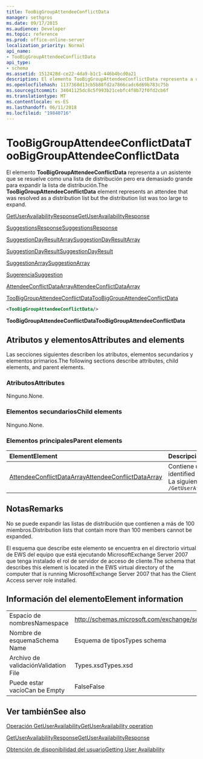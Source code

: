 ```yaml
---
title: TooBigGroupAttendeeConflictData
manager: sethgros
ms.date: 09/17/2015
ms.audience: Developer
ms.topic: reference
ms.prod: office-online-server
localization_priority: Normal
api_name:
- TooBigGroupAttendeeConflictData
api_type:
- schema
ms.assetid: 1512428d-ce22-4da9-b1c1-446b4bcd0a21
description: El elemento TooBigGroupAttendeeConflictData representa a un asistente que se resuelve como una lista de distribución pero era demasiado grande para expandir la lista de distribución.
ms.openlocfilehash: 1137368d13cb5b88fd2a7866cadc6d69b783c75b
ms.sourcegitcommit: 34041125dc8c5f993b21cebfc4f8b72f0fd2cb6f
ms.translationtype: MT
ms.contentlocale: es-ES
ms.lasthandoff: 06/11/2018
ms.locfileid: "19840716"
---
```

# <a name="toobiggroupattendeeconflictdata"></a><span data-ttu-id="104c6-103">TooBigGroupAttendeeConflictData</span><span class="sxs-lookup"><span data-stu-id="104c6-103">TooBigGroupAttendeeConflictData</span></span>

<span data-ttu-id="104c6-104">El elemento **TooBigGroupAttendeeConflictData** representa a un asistente que se resuelve como una lista de distribución pero era demasiado grande para expandir la lista de distribución.</span><span class="sxs-lookup"><span data-stu-id="104c6-104">The **TooBigGroupAttendeeConflictData** element represents an attendee that was resolved as a distribution list but the distribution list was too large to expand.</span></span> 
  
[<span data-ttu-id="104c6-105">GetUserAvailabilityResponse</span><span class="sxs-lookup"><span data-stu-id="104c6-105">GetUserAvailabilityResponse</span></span>](getuseravailabilityresponse.md)
  
[<span data-ttu-id="104c6-106">SuggestionsResponse</span><span class="sxs-lookup"><span data-stu-id="104c6-106">SuggestionsResponse</span></span>](suggestionsresponse.md)
  
[<span data-ttu-id="104c6-107">SuggestionDayResultArray</span><span class="sxs-lookup"><span data-stu-id="104c6-107">SuggestionDayResultArray</span></span>](suggestiondayresultarray.md)
  
[<span data-ttu-id="104c6-108">SuggestionDayResult</span><span class="sxs-lookup"><span data-stu-id="104c6-108">SuggestionDayResult</span></span>](suggestiondayresult.md)
  
[<span data-ttu-id="104c6-109">SuggestionArray</span><span class="sxs-lookup"><span data-stu-id="104c6-109">SuggestionArray</span></span>](suggestionarray.md)
  
[<span data-ttu-id="104c6-110">Sugerencia</span><span class="sxs-lookup"><span data-stu-id="104c6-110">Suggestion</span></span>](suggestion.md)
  
[<span data-ttu-id="104c6-111">AttendeeConflictDataArray</span><span class="sxs-lookup"><span data-stu-id="104c6-111">AttendeeConflictDataArray</span></span>](attendeeconflictdataarray.md)
  
[<span data-ttu-id="104c6-112">TooBigGroupAttendeeConflictData</span><span class="sxs-lookup"><span data-stu-id="104c6-112">TooBigGroupAttendeeConflictData</span></span>](toobiggroupattendeeconflictdata.md)
  
```xml
<TooBigGroupAttendeeConflictData/>
```

 <span data-ttu-id="104c6-113">**TooBigGroupAttendeeConflictData**</span><span class="sxs-lookup"><span data-stu-id="104c6-113">**TooBigGroupAttendeeConflictData**</span></span>
## <a name="attributes-and-elements"></a><span data-ttu-id="104c6-114">Atributos y elementos</span><span class="sxs-lookup"><span data-stu-id="104c6-114">Attributes and elements</span></span>

<span data-ttu-id="104c6-115">Las secciones siguientes describen los atributos, elementos secundarios y elementos primarios.</span><span class="sxs-lookup"><span data-stu-id="104c6-115">The following sections describe attributes, child elements, and parent elements.</span></span>
  
### <a name="attributes"></a><span data-ttu-id="104c6-116">Atributos</span><span class="sxs-lookup"><span data-stu-id="104c6-116">Attributes</span></span>

<span data-ttu-id="104c6-117">Ninguno.</span><span class="sxs-lookup"><span data-stu-id="104c6-117">None.</span></span>
  
### <a name="child-elements"></a><span data-ttu-id="104c6-118">Elementos secundarios</span><span class="sxs-lookup"><span data-stu-id="104c6-118">Child elements</span></span>

<span data-ttu-id="104c6-119">Ninguno.</span><span class="sxs-lookup"><span data-stu-id="104c6-119">None.</span></span>
  
### <a name="parent-elements"></a><span data-ttu-id="104c6-120">Elementos principales</span><span class="sxs-lookup"><span data-stu-id="104c6-120">Parent elements</span></span>

|<span data-ttu-id="104c6-121">**Element**</span><span class="sxs-lookup"><span data-stu-id="104c6-121">**Element**</span></span>|<span data-ttu-id="104c6-122">**Descripción**</span><span class="sxs-lookup"><span data-stu-id="104c6-122">**Description**</span></span>|
|:-----|:-----|
|[<span data-ttu-id="104c6-123">AttendeeConflictDataArray</span><span class="sxs-lookup"><span data-stu-id="104c6-123">AttendeeConflictDataArray</span></span>](attendeeconflictdataarray.md) <br/> |<span data-ttu-id="104c6-124">Contiene una matriz de datos en conflicto para los asistentes identificados en el [GetUserAvailabilityRequest](getuseravailabilityrequest.md).</span><span class="sxs-lookup"><span data-stu-id="104c6-124">Contains an array of conflict data for attendees identified in the [GetUserAvailabilityRequest](getuseravailabilityrequest.md).</span></span>  <br/> <span data-ttu-id="104c6-125">La siguiente es la expresión de XPath para este elemento:</span><span class="sxs-lookup"><span data-stu-id="104c6-125">The following is the XPath expression to this element:</span></span>  <br/>  `/GetUserAvailabilityResponse/SuggestionsResponse/SuggestionDayResultArray/SuggestionDayResult[i]/SuggestionArray/Suggestion[i]/AttendeeConflictDataArray` <br/> |
   
## <a name="remarks"></a><span data-ttu-id="104c6-126">Notas</span><span class="sxs-lookup"><span data-stu-id="104c6-126">Remarks</span></span>

<span data-ttu-id="104c6-127">No se puede expandir las listas de distribución que contienen a más de 100 miembros.</span><span class="sxs-lookup"><span data-stu-id="104c6-127">Distribution lists that contain more than 100 members cannot be expanded.</span></span>
  
<span data-ttu-id="104c6-128">El esquema que describe este elemento se encuentra en el directorio virtual de EWS del equipo que está ejecutando MicrosoftExchange Server 2007 que tenga instalado el rol de servidor de acceso de cliente.</span><span class="sxs-lookup"><span data-stu-id="104c6-128">The schema that describes this element is located in the EWS virtual directory of the computer that is running MicrosoftExchange Server 2007 that has the Client Access server role installed.</span></span>
  
## <a name="element-information"></a><span data-ttu-id="104c6-129">Información del elemento</span><span class="sxs-lookup"><span data-stu-id="104c6-129">Element information</span></span>

|||
|:-----|:-----|
|<span data-ttu-id="104c6-130">Espacio de nombres</span><span class="sxs-lookup"><span data-stu-id="104c6-130">Namespace</span></span>  <br/> |http://schemas.microsoft.com/exchange/services/2006/types  <br/> |
|<span data-ttu-id="104c6-131">Nombre de esquema</span><span class="sxs-lookup"><span data-stu-id="104c6-131">Schema Name</span></span>  <br/> |<span data-ttu-id="104c6-132">Esquema de tipos</span><span class="sxs-lookup"><span data-stu-id="104c6-132">Types schema</span></span>  <br/> |
|<span data-ttu-id="104c6-133">Archivo de validación</span><span class="sxs-lookup"><span data-stu-id="104c6-133">Validation File</span></span>  <br/> |<span data-ttu-id="104c6-134">Types.xsd</span><span class="sxs-lookup"><span data-stu-id="104c6-134">Types.xsd</span></span>  <br/> |
|<span data-ttu-id="104c6-135">Puede estar vacío</span><span class="sxs-lookup"><span data-stu-id="104c6-135">Can be Empty</span></span>  <br/> |<span data-ttu-id="104c6-136">False</span><span class="sxs-lookup"><span data-stu-id="104c6-136">False</span></span>  <br/> |
   
## <a name="see-also"></a><span data-ttu-id="104c6-137">Ver también</span><span class="sxs-lookup"><span data-stu-id="104c6-137">See also</span></span>



[<span data-ttu-id="104c6-138">Operación GetUserAvailability</span><span class="sxs-lookup"><span data-stu-id="104c6-138">GetUserAvailability operation</span></span>](getuseravailability-operation.md)
  
[<span data-ttu-id="104c6-139">GetUserAvailabilityResponse</span><span class="sxs-lookup"><span data-stu-id="104c6-139">GetUserAvailabilityResponse</span></span>](getuseravailabilityresponse.md)


[<span data-ttu-id="104c6-140">Obtención de disponibilidad del usuario</span><span class="sxs-lookup"><span data-stu-id="104c6-140">Getting User Availability</span></span>](http://msdn.microsoft.com/library/d4133fcb-9b0f-4e6b-aadf-a389da83516a%28Office.15%29.aspx)

